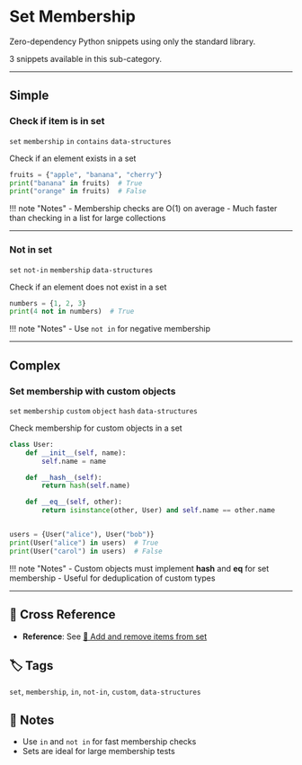 # Set Membership

Zero-dependency Python snippets using only the standard library.

3 snippets available in this sub-category.

---

## Simple

###  Check if item is in set

`set` `membership` `in` `contains` `data-structures`

Check if an element exists in a set

```python
fruits = {"apple", "banana", "cherry"}
print("banana" in fruits)  # True
print("orange" in fruits)  # False
```

!!! note "Notes"
    - Membership checks are O(1) on average
    - Much faster than checking in a list for large collections

<hr class="snippet-divider">

### Not in set

`set` `not-in` `membership` `data-structures`

Check if an element does not exist in a set

```python
numbers = {1, 2, 3}
print(4 not in numbers)  # True
```

!!! note "Notes"
    - Use `not in` for negative membership

<hr class="snippet-divider">

## Complex

###  Set membership with custom objects

`set` `membership` `custom` `object` `hash` `data-structures`

Check membership for custom objects in a set

```python
class User:
    def __init__(self, name):
        self.name = name

    def __hash__(self):
        return hash(self.name)

    def __eq__(self, other):
        return isinstance(other, User) and self.name == other.name


users = {User("alice"), User("bob")}
print(User("alice") in users)  # True
print(User("carol") in users)  # False
```

!!! note "Notes"
    - Custom objects must implement __hash__ and __eq__ for set membership
    - Useful for deduplication of custom types

<hr class="snippet-divider">

## 🔗 Cross Reference

- **Reference**: See [📂 Add and remove items from set](set_remove_add.md)

## 🏷️ Tags

`set`, `membership`, `in`, `not-in`, `custom`, `data-structures`

## 📝 Notes
- Use `in` and `not in` for fast membership checks
- Sets are ideal for large membership tests
